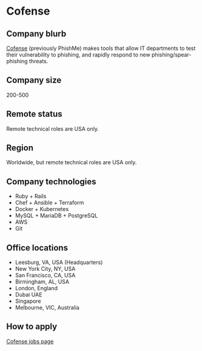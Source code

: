 # Cofense

## Company blurb

[Cofense](https://cofense.com/) (previously PhishMe) makes tools that allow IT departments to test their vulnerability to phishing, and rapidly respond to new phishing/spear-phishing threats.

## Company size

200-500

## Remote status

Remote technical roles are USA only.

## Region

Worldwide, but remote technical roles are USA only.

## Company technologies

* Ruby + Rails
* Chef + Ansible + Terraform
* Docker + Kubernetes
* MySQL + MariaDB + PostgreSQL
* AWS
* Git

## Office locations

* Leesburg, VA, USA (Headquarters)
* New York City, NY, USA
* San Francisco, CA, USA
* Birmingham, AL, USA
* London, England
* Dubai UAE
* Singapore
* Melbourne, VIC, Australia

## How to apply

[Cofense jobs page](https://cofense.com/company/careers)
